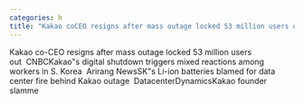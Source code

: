 ```yaml
---
categories: h
title: "Kakao coCEO resigns after mass outage locked 53 million users out  CNBC"
---
```

Kakao co-CEO resigns after mass outage locked 53 million users out&nbsp;&nbsp;CNBCKakao"s digital shutdown triggers mixed reactions among workers in S. Korea&nbsp;&nbsp;Arirang NewsSK"s Li-ion batteries blamed for data center fire behind Kakao outage&nbsp;&nbsp;DatacenterDynamicsKakao founder slamme